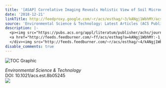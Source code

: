 ```yaml
---
title: '[ASAP] Correlative Imaging Reveals Holistic View of Soil Microenvironments'
date: '2018-12-21'
linkTitle: http://feedproxy.google.com/~r/acs/esthag/~3/kANgj1WbhMY/acs.est.8b05245
source: 'Environmental Science & Technology: Latest Articles (ACS Publications)'
description: |-
  <p><img src="https://pubs.acs.org/appl/literatum/publisher/achs/journals/content/esthag/0/esthag.ahead-of-print/acs.est.8b05245/20181221/images/medium/es-2018-052452_0001.gif" alt="TOC Graphic"/></p><div><cite>Environmental Science & Technology</cite></div><div>DOI: 10.1021/acs.est.8b05245</div><div class="feedflare">
  <a href="http://feeds.feedburner.com/~ff/acs/esthag?a=kANgj1WbhMY:-1_gpj_bGnE:yIl2AUoC8zA"><img src="http://feeds.feedburner.com/~ff/acs/esthag?d=yIl2AUoC8zA" border="0"></img></a>
  </div><img src="http://feeds.feedburner.com/~r/acs/esthag/~4/kANgj1WbhMY" height="1" width="1" ...
disable_comments: true
---
```

<p><img src="https://pubs.acs.org/appl/literatum/publisher/achs/journals/content/esthag/0/esthag.ahead-of-print/acs.est.8b05245/20181221/images/medium/es-2018-052452_0001.gif" alt="TOC Graphic"/></p><div><cite>Environmental Science & Technology</cite></div><div>DOI: 10.1021/acs.est.8b05245</div><div class="feedflare">
<a href="http://feeds.feedburner.com/~ff/acs/esthag?a=kANgj1WbhMY:-1_gpj_bGnE:yIl2AUoC8zA"><img src="http://feeds.feedburner.com/~ff/acs/esthag?d=yIl2AUoC8zA" border="0"></img></a>
</div><img src="http://feeds.feedburner.com/~r/acs/esthag/~4/kANgj1WbhMY" height="1" width="1" ...